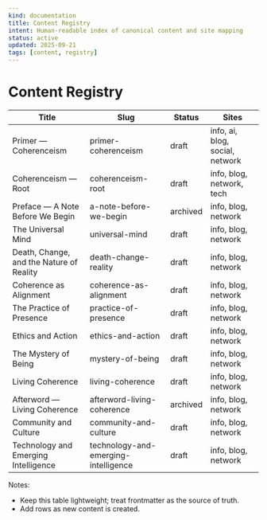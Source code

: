 ```yaml
---
kind: documentation
title: Content Registry
intent: Human-readable index of canonical content and site mapping
status: active
updated: 2025-09-21
tags: [content, registry]
---
```


# Content Registry

| Title | Slug | Status | Sites |
| --- | --- | --- | --- |
| Primer — Coherenceism | primer-coherenceism | draft | info, ai, blog, social, network |
| Coherenceism — Root | coherenceism-root | draft | info, blog, network, tech |
| Preface — A Note Before We Begin | a-note-before-we-begin | archived | info, blog, network |
| The Universal Mind | universal-mind | draft | info, blog, network |
| Death, Change, and the Nature of Reality | death-change-reality | draft | info, blog, network |
| Coherence as Alignment | coherence-as-alignment | draft | info, blog, network |
| The Practice of Presence | practice-of-presence | draft | info, blog, network |
| Ethics and Action | ethics-and-action | draft | info, blog, network |
| The Mystery of Being | mystery-of-being | draft | info, blog, network |
| Living Coherence | living-coherence | draft | info, blog, network |
| Afterword — Living Coherence | afterword-living-coherence | archived | info, blog, network |
| Community and Culture | community-and-culture | draft | info, blog, network |
| Technology and Emerging Intelligence | technology-and-emerging-intelligence | draft | info, blog, network |

Notes:
- Keep this table lightweight; treat frontmatter as the source of truth.
- Add rows as new content is created.
